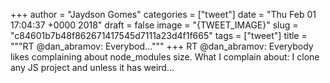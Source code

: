 
+++
author = "Jaydson Gomes"
categories = ["tweet"]
date = "Thu Feb 01 17:04:37 +0000 2018"
draft = false
image = "{TWEET_IMAGE}"
slug = "c84601b7b48f862671417545d7111a23d4f1f665"
tags = ["tweet"]
title = """RT @dan_abramov: Everybod..."""
+++
RT @dan_abramov: Everybody likes complaining about node_modules size. What I complain about: I clone any JS project and unless it has weird…
